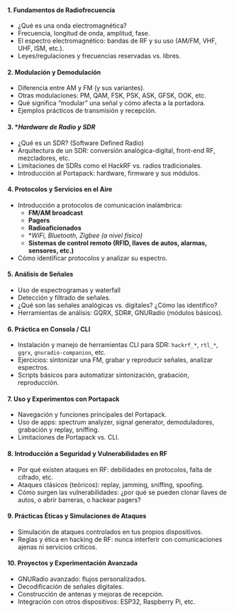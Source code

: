 #### 1. **Fundamentos de Radiofrecuencia**

- ¿Qué es una onda electromagnética?
- Frecuencia, longitud de onda, amplitud, fase.
- El espectro electromagnético: bandas de RF y su uso (AM/FM, VHF, UHF, ISM, etc.).
- Leyes/regulaciones y frecuencias reservadas vs. libres.
    

#### 2. **Modulación y Demodulación**

- Diferencia entre AM y FM (y sus variantes).
- Otras modulaciones: PM, QAM, FSK, PSK, ASK, GFSK, OOK, etc.
- Qué significa “modular” una señal y cómo afecta a la portadora.
- Ejemplos prácticos de transmisión y recepción.

#### 3. **Hardware de Radio y SDR*

- ¿Qué es un SDR? (Software Defined Radio)
- Arquitectura de un SDR: conversión analógica-digital, front-end RF, mezcladores, etc.
- Limitaciones de SDRs como el HackRF vs. radios tradicionales.
- Introducción al Portapack: hardware, firmware y sus módulos.
    

#### 4. **Protocolos y Servicios en el Aire**

- Introducción a protocolos de comunicación inalámbrica:
    - **FM/AM broadcast**
    - **Pagers**
    - **Radioaficionados**
    - **WiFi, Bluetooth, Zigbee (a nivel físico)*
    - **Sistemas de control remoto (RFID, llaves de autos, alarmas, sensores, etc.)**
- Cómo identificar protocolos y analizar su espectro.

#### 5. **Análisis de Señales**

- Uso de espectrogramas y waterfall
- Detección y filtrado de señales.
- ¿Qué son las señales analógicas vs. digitales? ¿Cómo las identifico?
- Herramientas de análisis: GQRX, SDR#, GNURadio (módulos básicos).

#### 6. **Práctica en Consola / CLI**

- Instalación y manejo de herramientas CLI para SDR: `hackrf_*`, `rtl_*`, `gqrx`, `gnuradio-companion`, etc.
- Ejercicios: sintonizar una FM, grabar y reproducir señales, analizar espectros.
- Scripts básicos para automatizar sintonización, grabación, reproducción.

#### 7. **Uso y Experimentos con Portapack**

- Navegación y funciones principales del Portapack.
- Uso de apps: spectrum analyzer, signal generator, demoduladores, grabación y replay, sniffing.
- Limitaciones de Portapack vs. CLI.

#### 8. **Introducción a Seguridad y Vulnerabilidades en RF**

- Por qué existen ataques en RF: debilidades en protocolos, falta de cifrado, etc.
- Ataques clásicos (teóricos): replay, jamming, sniffing, spoofing.
- Cómo surgen las vulnerabilidades: ¿por qué se pueden clonar llaves de autos, o abrir barreras, o hackear pagers?

#### 9. **Prácticas Éticas y Simulaciones de Ataques**

- Simulación de ataques controlados en tus propios dispositivos.
- Reglas y ética en hacking de RF: nunca interferir con comunicaciones ajenas ni servicios críticos.

#### 10. **Proyectos y Experimentación Avanzada**

- GNURadio avanzado: flujos personalizados.
- Decodificación de señales digitales.
- Construcción de antenas y mejoras de recepción.
- Integración con otros dispositivos: ESP32, Raspberry Pi, etc.